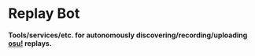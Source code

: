 # Replay Bot

**Tools/services/etc. for autonomously discovering/recording/uploading [osu!](https://osu.ppy.sh) replays.**
